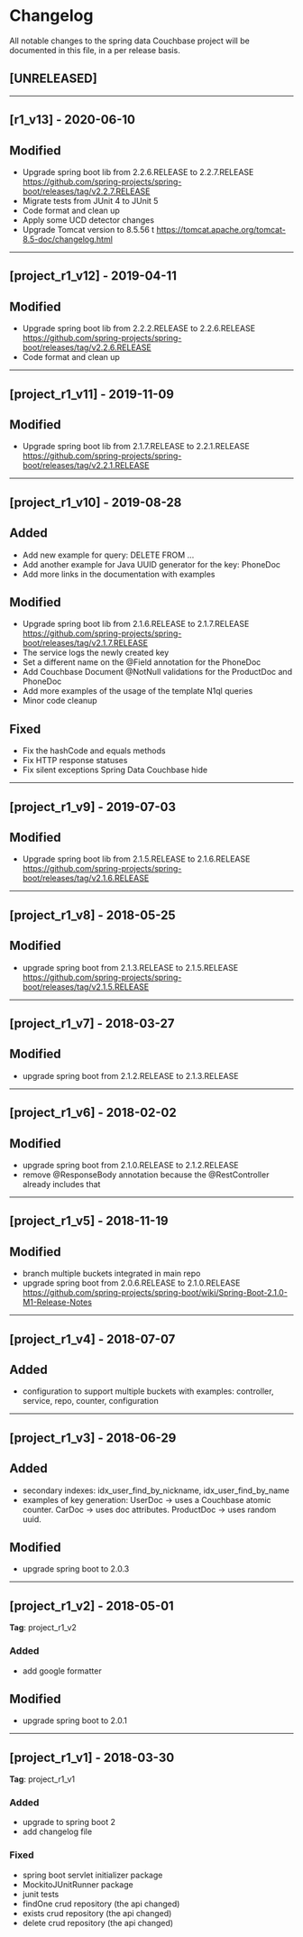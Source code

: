 # Changelog
All notable changes to the spring data Couchbase project will be documented in this file, in a per release basis.

## [UNRELEASED]

-------------------------------------------------------------------------------


## [r1_v13] - 2020-06-10

## Modified
- Upgrade spring boot lib from 2.2.6.RELEASE to 2.2.7.RELEASE https://github.com/spring-projects/spring-boot/releases/tag/v2.2.7.RELEASE
- Migrate tests from JUnit 4 to JUnit 5
- Code format and clean up
- Apply some UCD detector changes
- Upgrade Tomcat version to 8.5.56 t https://tomcat.apache.org/tomcat-8.5-doc/changelog.html


-------------------------------------------------------------------------------------


## [project_r1_v12] - 2019-04-11

## Modified
- Upgrade spring boot lib from 2.2.2.RELEASE to 2.2.6.RELEASE https://github.com/spring-projects/spring-boot/releases/tag/v2.2.6.RELEASE
- Code format and clean up


-------------------------------------------------------------------------------------

## [project_r1_v11] - 2019-11-09

## Modified
- Upgrade spring boot lib from 2.1.7.RELEASE to 2.2.1.RELEASE https://github.com/spring-projects/spring-boot/releases/tag/v2.2.1.RELEASE


-------------------------------------------------------------------------------------


## [project_r1_v10] - 2019-08-28

## Added
- Add new example for query: DELETE FROM ...
- Add another example for Java UUID generator for the key: PhoneDoc
- Add more links in the documentation with examples

## Modified
- Upgrade spring boot lib from 2.1.6.RELEASE to 2.1.7.RELEASE https://github.com/spring-projects/spring-boot/releases/tag/v2.1.7.RELEASE
- The service logs the newly created key
- Set a different name on the @Field annotation for the PhoneDoc
- Add Couchbase Document @NotNull validations for the ProductDoc and PhoneDoc
- Add more examples of the usage of the template N1ql queries
- Minor code cleanup

## Fixed
- Fix the hashCode and equals methods
- Fix HTTP response statuses
- Fix silent exceptions Spring Data Couchbase hide


-------------------------------------------------------------------------------------


## [project_r1_v9] - 2019-07-03

## Modified
- Upgrade spring boot lib from 2.1.5.RELEASE to 2.1.6.RELEASE https://github.com/spring-projects/spring-boot/releases/tag/v2.1.6.RELEASE


-------------------------------------------------------------------------------------


## [project_r1_v8] - 2018-05-25

## Modified
- upgrade spring boot from 2.1.3.RELEASE to 2.1.5.RELEASE https://github.com/spring-projects/spring-boot/releases/tag/v2.1.5.RELEASE

-------------------------------------------------------------------------------------


## [project_r1_v7] - 2018-03-27

## Modified
- upgrade spring boot from 2.1.2.RELEASE to 2.1.3.RELEASE

-------------------------------------------------------------------------------------


## [project_r1_v6] - 2018-02-02

## Modified
- upgrade spring boot from 2.1.0.RELEASE to 2.1.2.RELEASE
- remove @ResponseBody annotation because the @RestController already includes that

-------------------------------------------------------------------------------------


## [project_r1_v5] - 2018-11-19

## Modified
- branch multiple buckets integrated in main repo
- upgrade spring boot from 2.0.6.RELEASE to 2.1.0.RELEASE https://github.com/spring-projects/spring-boot/wiki/Spring-Boot-2.1.0-M1-Release-Notes

-------------------------------------------------------------------------------------


## [project_r1_v4] - 2018-07-07

## Added
- configuration to support multiple buckets with examples: controller, service, repo, counter, configuration

-------------------------------------------------------------------------------------


## [project_r1_v3] - 2018-06-29

## Added
- secondary indexes: idx_user_find_by_nickname, idx_user_find_by_name
- examples of key generation: UserDoc -> uses a Couchbase atomic counter. CarDoc -> uses doc attributes. ProductDoc -> uses random uuid.

## Modified
- upgrade spring boot to 2.0.3

-------------------------------------------------------------------------------------


## [project_r1_v2] - 2018-05-01
**Tag**: project_r1_v2

### Added
- add google formatter

## Modified
- upgrade spring boot to 2.0.1

-------------------------------------------------------------------------------------

## [project_r1_v1] - 2018-03-30
**Tag**: project_r1_v1

### Added
- upgrade to spring boot 2
- add changelog file

### Fixed
- spring boot servlet initializer package
- MockitoJUnitRunner package
- junit tests
- findOne crud repository (the api changed)
- exists crud repository (the api changed)
- delete crud repository (the api changed)
